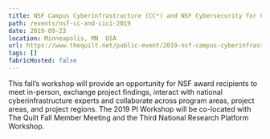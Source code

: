 ```yaml
---
title: NSF Campus Cyberinfrastructure (CC*) and NSF Cybersecurity for Cyberinfrastructure Innovation (CICI) PI Workshop
path: /events/nsf-cc-and-cici-2019
date: 2019-09-23
location: Minneapolis, MN  USA
url: https://www.thequilt.net/public-event/2019-nsf-campus-cyberinfrastructure-and-cybersecurity-innovation-for-cyberinfrastructure-pi-workshop/
tags: []
fabricHosted: false
---
```


This fall’s workshop will provide an opportunity for NSF award recipients to meet in-person, exchange project findings, interact with national cyberinfrastructure experts and collaborate across program areas, project areas, and project regions. The 2019 PI Workshop will be co-located with The Quilt Fall Member Meeting and the Third National Research Platform Workshop. 
